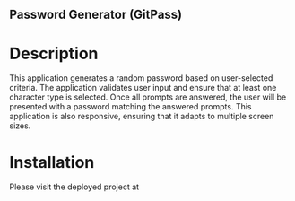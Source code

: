 ## Password Generator (GitPass)

# Description
This application generates a random password based on user-selected criteria. The application validates user input and ensure that at least one character type is selected. Once all prompts are answered, the user will be presented with a password matching the answered prompts. This application is also responsive, ensuring that it adapts to multiple screen sizes.
# Installation
Please visit the deployed project at
